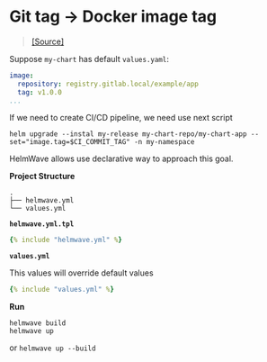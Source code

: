 # Git tag -> Docker image tag

> [ [Source] ](https://github.com/helmwave/docs/tree/0.19.x/docs/examples/pass-git-commit)


Suppose `my-chart` has default `values.yaml`:

```yaml
image:
  repository: registry.gitlab.local/example/app
  tag: v1.0.0
...
```

If we need to create CI/CD pipeline, we need use next script

```shell
helm upgrade --instal my-release my-chart-repo/my-chart-app --set="image.tag=$CI_COMMIT_TAG" -n my-namespace
```

HelmWave allows use declarative way to approach this goal.

**Project Structure**

```
.
├── helmwave.yml
└── values.yml

```

**`helmwave.yml.tpl`**

```yaml
{% include "helmwave.yml" %}
```

**`values.yml`**

This values will override default values 

```yaml
{% include "values.yml" %}
```

**Run**

```console
helmwave build
helmwave up
```

or `helmwave up --build`
